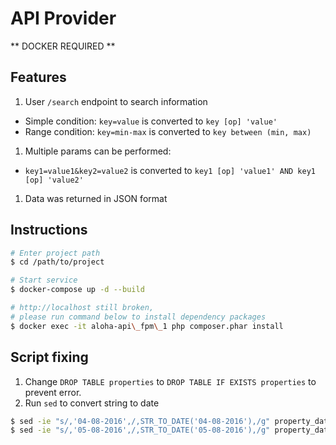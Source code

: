 # API Provider

** DOCKER REQUIRED **

## Features
1. User `/search` endpoint to search information
  - Simple condition: `key=value` is converted to `key [op] 'value'`
  - Range condition: `key=min-max` is converted to `key between (min, max)`
1. Multiple params can be performed: 
  - `key1=value1&key2=value2` is converted to `key1 [op] 'value1' AND key1 [op] 'value2'`
1. Data was returned in JSON format

## Instructions
```bash
# Enter project path
$ cd /path/to/project

# Start service
$ docker-compose up -d --build

# http://localhost still broken, 
# please run command below to install dependency packages 
$ docker exec -it aloha-api\_fpm\_1 php composer.phar install
```

## Script fixing
1. Change `DROP TABLE properties` to `DROP TABLE IF EXISTS properties` to prevent error.
1. Run `sed` to convert string to date
  ```bash
  $ sed -ie "s/,'04-08-2016',/,STR_TO_DATE('04-08-2016'),/g" property_data.sql
  $ sed -ie "s/,'05-08-2016',/,STR_TO_DATE('05-08-2016'),/g" property_data.sql
  ```
